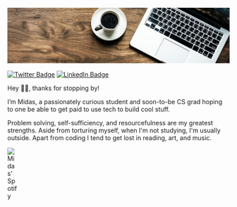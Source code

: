 
[![My GitHub Banner](./assets/comp.jpeg)](https://www.linkedin.com/in/midasoden/)
<!-- [![Visits Badge](https://badges.pufler.dev/visits/KiNGxMiDAS/KiNGxMiDAS)](https://github.com/KiNGxMiDAS) -->
[![Twitter Badge](https://img.shields.io/badge/Twitter-Profile-informational?style=flat&logo=twitter&logoColor=white&color=1CA2F1)](https://twitter.com/KiNGxMiDAS)
[![LinkedIn Badge](https://img.shields.io/badge/LinkedIn-Profile-informational?style=flat&logo=linkedin&logoColor=white&color=0D76A8)](https://www.linkedin.com/in/midasoden/)

Hey 👋🏾, thanks for stopping by!

I’m Midas, a passionately curious student and soon-to-be CS grad hoping to one be able to get paid to use tech to build cool stuff. 

Problem solving, self-sufficiency, and resourcefulness are my greatest strengths. Aside from torturing myself, when I'm not studying, I'm usually outside. Apart from coding I tend to get lost in reading, art, and music.


<a href="https://open.spotify.com/playlist/3ifpAaYdy3ajBhyQ2ZX60b">
  <img align="left" alt="Midas' Spotify" width="22px" src="https://play-lh.googleusercontent.com/UrY7BAZ-XfXGpfkeWg0zCCeo-7ras4DCoRalC_WXXWTK9q5b0Iw7B0YQMsVxZaNB7DM" />



<!---
KiNGxMiDAS/KiNGxMiDAS is a ✨ special ✨ repository because its `README.md` (this file) appears on your GitHub profile.
You can click the Preview link to take a look at your changes.
--->












<!---
https://readme-typing-svg.herokuapp.com/?color=C9D1D9&center=true&vCenter=true&lines=Welcome+To+My+Page!+%3A)

[![Typing SVG](https://readme-typing-svg.herokuapp.com?color=%23838383&lines=Welcome+To+My+Page!)](https://git.io/typing-svg)
--->

